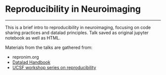 # Reproducibility in Neuroimaging
---

This is a brief intro to reproducibility in neuroimaging, focusing on code sharing practices and datalad principles. Talk saved as original jupyter notebook as well as HTML. 

Materials from the talks are gathered from:
 - repronim.org
 - [Datalad Handbook](http://handbook.datalad.org/en/latest/index.html)
 - [UCSF workshop series on reproducibility](https://calendars.library.ucsf.edu/event/5671671)